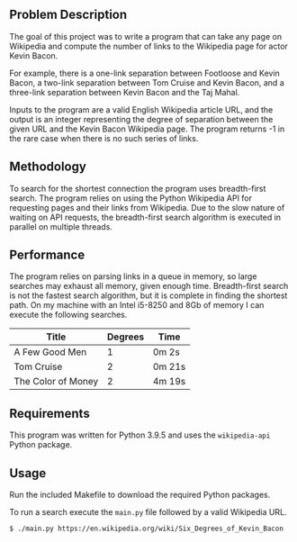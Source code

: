 ## Problem Description

The goal of this project was to write a program that can take any page on
Wikipedia and compute the number of links to the Wikipedia page for actor
Kevin Bacon.

For example, there is a one-link separation between Footloose and Kevin Bacon,
a two-link separation between Tom Cruise and Kevin Bacon, and a three-link
separation between Kevin Bacon and the Taj Mahal.

Inputs to the program are a valid English Wikipedia article URL, and the output
is an integer representing the degree of separation between the given URL and
the Kevin Bacon Wikipedia page. The program returns -1 in the rare case when
there is no such series of links.

## Methodology

To search for the shortest connection the program uses breadth-first search.
The program relies on using the Python Wikipedia API for requesting pages and
their links from Wikipedia. Due to the slow nature of waiting on API requests,
the breadth-first search algorithm is executed in parallel on multiple threads.

## Performance

The program relies on parsing links in a queue in memory, so large searches may
exhaust all memory, given enough time. Breadth-first search is not the fastest
search algorithm, but it is complete in finding the shortest path. On my machine
with an Intel i5-8250 and 8Gb of memory I can execute the following searches.

|Title |Degrees| Time|
|---   |---    |---  |
|A Few Good Men |1 |0m 2s |
|Tom Cruise |2 |0m 21s |
|The Color of Money |2 |4m 19s |

## Requirements

This program was written for Python 3.9.5 and uses the `wikipedia-api` Python
package.

## Usage

Run the included Makefile to download the required Python packages.

To run a search execute the `main.py` file followed by a valid Wikipedia URL.

```bash
$ ./main.py https://en.wikipedia.org/wiki/Six_Degrees_of_Kevin_Bacon
```
